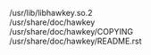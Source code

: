 /usr/lib/libhawkey.so.2  
/usr/share/doc/hawkey  
/usr/share/doc/hawkey/COPYING  
/usr/share/doc/hawkey/README.rst  
